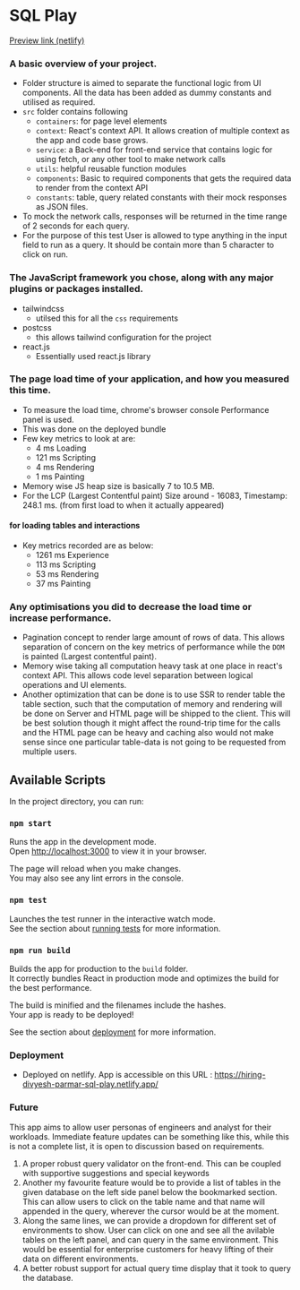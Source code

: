 # SQL Play

[Preview link (netlify)](https://hiring-divyesh-parmar-sql-play.netlify.app/)

### A basic overview of your project.

- Folder structure is aimed to separate the functional logic from UI components. All the data has been added as dummy constants and utilised as required.
- `src` folder contains following
  - `containers`: for page level elements
  - `context`: React's context API. It allows creation of multiple context as the app and code base grows.
  - `service`: a Back-end for front-end service that contains logic for using fetch, or any other tool to make network calls
  - `utils`: helpful reusable function modules
  - `components`: Basic to required components that gets the required data to render from the context API
  - `constants`: table, query related constants with their mock responses as JSON files.
- To mock the network calls, responses will be returned in the time range of 2 seconds for each query.
- For the purpose of this test User is allowed to type anything in the input field to run as a query. It should be contain more than 5 character to click on run.

### The JavaScript framework you chose, along with any major plugins or packages installed.

- tailwindcss
  - utilsed this for all the `css` requirements
- postcss
  - this allows tailwind configuration for the project
- react.js
  - Essentially used react.js library

### The page load time of your application, and how you measured this time.

- To measure the load time, chrome's browser console Performance panel is used.
- This was done on the deployed bundle
- Few key metrics to look at are:
  - 4 ms Loading
  - 121 ms Scripting
  - 4 ms Rendering
  - 1 ms Painting
- Memory wise JS heap size is basically 7 to 10.5 MB.
- For the LCP (Largest Contentful paint) Size around - 16083, Timestamp: 248.1 ms. (from first load to when it actually appeared)

#### for loading tables and interactions

- Key metrics recorded are as below:
  - 1261 ms Experience
  - 113 ms Scripting
  - 53 ms Rendering
  - 37 ms Painting

### Any optimisations you did to decrease the load time or increase performance.

- Pagination concept to render large amount of rows of data. This allows separation of concern on the key metrics of performance while the `DOM` is painted (Largest contentful paint).
- Memory wise taking all computation heavy task at one place in react's context API. This allows code level separation between logical operations and UI elements.
- Another optimization that can be done is to use SSR to render table the table section, such that the computation of memory and rendering will be done on Server and HTML page will be shipped to the client. This will be best solution though it might affect the round-trip time for the calls and the HTML page can be heavy and caching also would not make sense since one particular table-data is not going to be requested from multiple users.

## Available Scripts

In the project directory, you can run:

### `npm start`

Runs the app in the development mode.\
Open [http://localhost:3000](http://localhost:3000) to view it in your browser.

The page will reload when you make changes.\
You may also see any lint errors in the console.

### `npm test`

Launches the test runner in the interactive watch mode.\
See the section about [running tests](https://facebook.github.io/create-react-app/docs/running-tests) for more information.

### `npm run build`

Builds the app for production to the `build` folder.\
It correctly bundles React in production mode and optimizes the build for the best performance.

The build is minified and the filenames include the hashes.\
Your app is ready to be deployed!

See the section about [deployment](https://facebook.github.io/create-react-app/docs/deployment) for more information.

### Deployment

- Deployed on netlify. App is accessible on this URL : https://hiring-divyesh-parmar-sql-play.netlify.app/

### Future

This app aims to allow user personas of engineers and analyst for their workloads. Immediate feature updates can be something like this, while this is not a complete list, it is open to discussion based on requirements.

1. A proper robust query validator on the front-end. This can be coupled with supportive suggestions and special keywords
2. Another my favourite feature would be to provide a list of tables in the given database on the left side panel below the bookmarked section. This can allow users to click on the table name and that name will appended in the query, wherever the cursor would be at the moment.
3. Along the same lines, we can provide a dropdown for different set of environments to show. User can click on one and see all the avilable tables on the left panel, and can query in the same environment. This would be essential for enterprise customers for heavy lifting of their data on different environments.
4. A better robust support for actual query time display that it took to query the database.
